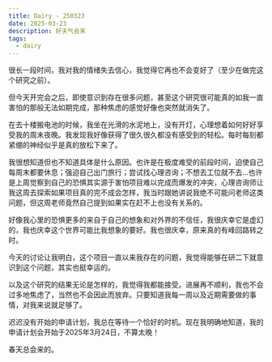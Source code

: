 ```yaml
---
title: Dairy - 250323
date: 2025-03-23
description: 好天气会来
tags:
  - dairy
---
```

很长一段时间，我对我的情绪失去信心，我觉得它再也不会变好了（至少在做完这个研究之前）。

但今天开完会之后，即使意识到存在很多问题，甚至这个研究很可能真的如我一直害怕的那般无法如期完成，那种焦虑的感觉好像也突然就消失了。

在去十楼搬电池的时候，我坐在光滑的水泥地上，没有开灯，心理想着如何好好享受我的周末夜晚。我发现我好像获得了很久很久都没有感受到的轻松。每时每刻都紧绷的神经似乎是真的放松下来了。

我很想知道但也不知道具体是什么原因。也许是在极度难受的前段时间，迫使自己每周末都要休息；强迫自己出门旅行；尝试找心理咨询；不想去工位就不去...也许是上周觉察到自己的恐惧其实源于害怕项目难以完成而爆发的冲突，心理咨询师让我这周去探索如果项目真的完不成会怎样，我当时跟她讲说我绝不可能问老师这类问题，但这周老师竟然自己提到如果实在赶不上也没有关系的。

好像我心里的恐惧更多的来自于自己的想象和对外界的不信任，我很庆幸它是虚幻的，我也庆幸这个世界可能比我想象的要好。我也很庆幸，原来真的有峰回路转之时。

今天的讨论让我明白，这个项目一直以来我存在的问题，我觉得能够在研二下就意识到这个问题，其实也挺幸运的。

以及这个研究的结果无论是怎样的，我觉得我都能接受。进展再不顺利，我也不会过多地焦虑了，当然也不会因此而放弃。只要知道我每一周以及近期需要做的事情，对我来说就足够了。

迟迟没有开始的申请计划，我总在等待一个恰好的时机。现在我明确地知道，我的申请计划会开始于2025年3月24日，不算太晚！

春天总会来的。

